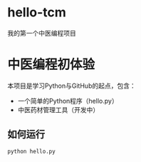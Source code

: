 # hello-tcm
我的第一个中医编程项目
# 中医编程初体验  
本项目是学习Python与GitHub的起点，包含：  
- 一个简单的Python程序（hello.py）  
- 中医药材管理工具（开发中）  

## 如何运行  
```bash  
python hello.py  
